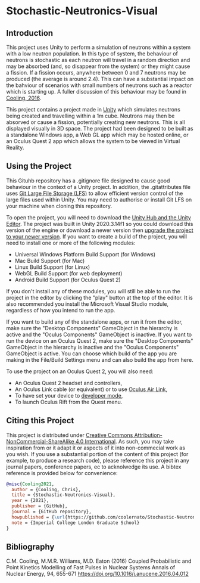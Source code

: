 # Stochastic-Neutronics-Visual

## Introduction

This project uses Unity to perform a simulation of neutrons within a system with a low neutron population. In this type of system, the behaviour of neutrons is stochastic as each neutron will travel in a random direction and may be absorbed (and, so disappear from the system) or they might cause a fission. If a fission occurs, anywhere between 0 and 7 neutrons may be produced (the average is around 2.4). This can have a substantial impact on the bahviour of scenarios with small numbers of neutrons such as a reactor which is starting up. A fuller discussion of this behaviour may be found in [Cooling, 2016](#1).

This project contains a project made in [Unity](https://unity.com/) which simulates neutrons being created and travelling within a 1m cube. Neutrons may then be absorved or cause a fission, potentially creating new neutrons. This is all displayed visually in 3D space. The project had been designed to be built as a standalone Windows app, a Web GL app which may be hosted online, or an Oculus Quest 2 app which allows the system to be viewed in Virtual Reality.

## Using the Project

This Gituhb repository has a .gitignore file designed to cause good behaviour in the context of a Unity project. In addition, the .gitattributes file uses [Git Large File Storage (LFS)](https://git-lfs.github.com/) to allow efficient version control of the large files used within Unity. You may need to authorise or install Git LFS on your machine when cloning this repository.

To open the project, you will need to download the [Unity Hub and the Unity Editor](https://unity3d.com/get-unity/download). The project was built in Unity 2020.3.14f1 so you could download this version of the engine or download a newer version then [upgrade the project to your newer version](https://docs.unity3d.com/Manual/GettingStartedOpeningProjects.html). If you want to create a build of the project, you will need to install one or more of the following modules:

* Universal Windows Platform Build Support (for Windows)
* Mac Build Support (for Mac)
* Linux Build Support (for Linux)
* WebGL Build Support (for web deployment)
* Android Build Support (for Oculus Quest 2)

If you don't install any of these modules, you will still be able to run the project in the editor by clicking the "play" button at the top of the editor. It is also recommended you install the Microsoft Visual Studio module, regardless of how you intend to run the app.

If you want to build any of the standalone apps, or run it from the editor, make sure the "Desktop Components" GameObject in the hierarchy is active and the "Oculus Components" GameObject is inactive. If you want to run the device on an Oculus Quest 2, make sure the "Desktop Components" GameObject in the hierarchy is inactive and the "Oculus Components" GameObject is active. You can choose which build of the app you are making in the File/Build Settings menu and can also build the app from here.

To use the project on an Oculus Quest 2, you will also need:

* An Oculus Quest 2 headset and controllers,
* An Oculus Link cable (or equivalent) or to use [Oculus Air Link](https://support.oculus.com/link/),
* To have set your device to [developer mode](https://developer.oculus.com/documentation/native/android/mobile-device-setup/),
* To launch Oculus Rift from the Quest menu. 




## Citing this Project

This project is distributed under [Creative Commons Attribution-NonCommercial-ShareAlike 4.0 International](https://creativecommons.org/licenses/by-nc-sa/4.0/legalcode). As such, you may take inspiration from or it adapt it or aspects of it into non-commecial work as you wish. If you use a substantial portion of the content of this project (for example, to produce a research code), please reference this project in any journal papers, conference papers, ec to acknolwedge its use. A bibtex reference is provided below for convenience:

```bibtex
@misc{Cooling2021,
  author = {Cooling, Chris},
  title = {Stochastic-Neutronics-Visual},
  year = {2021},
  publisher = {GitHub},
  journal = {GitHub repository},
  howpublished = {\url{https://github.com/coolernato/Stochastic-Neutronics-Visual}},
  note = {Imperial College London Graduate School}
}
```

## Bibliography

<a id="1"></a> C.M. Cooling, M.M.R. Williams, M.D. Eaton (2016)
Coupled Probabilistic and Point Kinetics Modelling of Fast Pulses in Nuclear Systems
Annals of Nuclear Energy, 94, 655-671
https://doi.org/10.1016/j.anucene.2016.04.012
